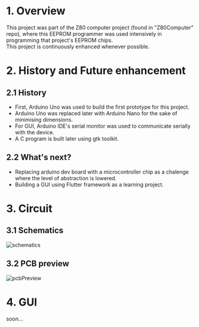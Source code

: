 # 1. Overview   
  
  This project was part of the Z80 computer project (found in "Z80Computer" repo), where this EEPROM programmer was used intensively in programming that project's EEPROM chips.   
  This project is continuously enhanced whenever possible.  
     
# 2. History and Future enhancement   
   
  ## 2.1 History
  * First, Arduino Uno was used to build the first prototype for this project.  
  * Arduino Uno was replaced later with Arduino Nano for the sake of minimising dimensions.  
  * For GUI, Arduino IDE's serial monitor was used to communicate serially with the device.
  * A C program is built later using gtk toolkit.
  ## 2.2 What's next?
  * Replacing arduino dev board with a microcontroller chip as a chalenge where the level of abstraction is lowered.  
  * Building a GUI using Flutter framework as a learning project.
    
    
# 3. Circuit
  ## 3.1 Schematics   
![schematics](https://github.com/SeyfBennoune/EEPROM-Programmer/assets/106933478/7b98ee0c-c48e-4c97-bb4c-3ee5e348a3be)

   
  ## 3.2 PCB preview
![pcbPreview](https://github.com/SeyfBennoune/EEPROM-Programmer/assets/106933478/30e576f9-15df-47be-88d4-80d6b833c11c)

    
# 4. GUI   
   
soon...


